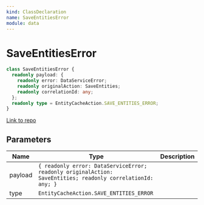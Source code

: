 ```yaml
---
kind: ClassDeclaration
name: SaveEntitiesError
module: data
---
```


# SaveEntitiesError

```ts
class SaveEntitiesError {
  readonly payload: {
    readonly error: DataServiceError;
    readonly originalAction: SaveEntities;
    readonly correlationId: any;
  };
  readonly type = EntityCacheAction.SAVE_ENTITIES_ERROR;
}
```

[Link to repo](https://github.com/ngrx/platform/blob/master/modules/data/src/actions/entity-cache-action.ts#L176-L187)

## Parameters

| Name    | Type                                                                                                        | Description |
| ------- | ----------------------------------------------------------------------------------------------------------- | ----------- |
| payload | `{ readonly error: DataServiceError; readonly originalAction: SaveEntities; readonly correlationId: any; }` |             |
| type    | `EntityCacheAction.SAVE_ENTITIES_ERROR`                                                                     |             |
